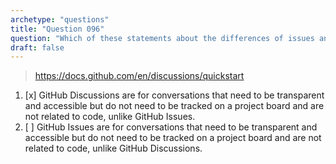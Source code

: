 ```yaml
---
archetype: "questions"
title: "Question 096"
question: "Which of these statements about the differences of issues and discussions is true?"
draft: false
---
```



> https://docs.github.com/en/discussions/quickstart
1. [x] GitHub Discussions are for conversations that need to be transparent and accessible but do not need to be tracked on a project board and are not related to code, unlike GitHub Issues.
1. [ ] GitHub Issues are for conversations that need to be transparent and accessible but do not need to be tracked on a project board and are not related to code, unlike GitHub Discussions.
